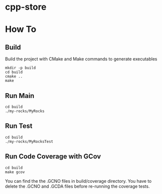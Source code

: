 # cpp-store
# How To
## Build 
Build the project with CMake and Make commands to generate executables
```shell
mkdir -p build
cd build
cmake ..
make
```
## Run Main
```shell
cd build
./my-rocks/MyRocks
```

## Run Test
```shell
cd build
./my-rocks/MyRocksTest
```

## Run Code Coverage with GCov
```shell
cd build
make gcov
```
You can find the the .GCNO files in build/coverage directory. You have to delete the .GCNO and .GCDA files before re-running the coverage tests.
